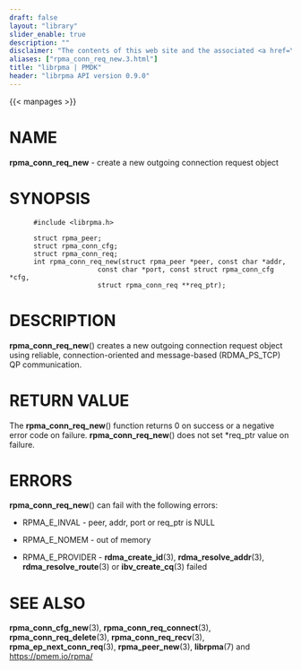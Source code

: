 ```yaml
---
draft: false
layout: "library"
slider_enable: true
description: ""
disclaimer: "The contents of this web site and the associated <a href=\"https://github.com/pmem\">GitHub repositories</a> are BSD-licensed open source."
aliases: ["rpma_conn_req_new.3.html"]
title: "librpma | PMDK"
header: "librpma API version 0.9.0"
---
```

{{< manpages >}}

[comment]: <> (SPDX-License-Identifier: BSD-3-Clause)
[comment]: <> (Copyright 2020, Intel Corporation)

NAME
====

**rpma\_conn\_req\_new** - create a new outgoing connection request
object

SYNOPSIS
========

          #include <librpma.h>

          struct rpma_peer;
          struct rpma_conn_cfg;
          struct rpma_conn_req;
          int rpma_conn_req_new(struct rpma_peer *peer, const char *addr,
                          const char *port, const struct rpma_conn_cfg *cfg,
                          struct rpma_conn_req **req_ptr);

DESCRIPTION
===========

**rpma\_conn\_req\_new**() creates a new outgoing connection request
object using reliable, connection-oriented and message-based
(RDMA\_PS\_TCP) QP communication.

RETURN VALUE
============

The **rpma\_conn\_req\_new**() function returns 0 on success or a
negative error code on failure. **rpma\_conn\_req\_new**() does not set
\*req\_ptr value on failure.

ERRORS
======

**rpma\_conn\_req\_new**() can fail with the following errors:

-   RPMA\_E\_INVAL - peer, addr, port or req\_ptr is NULL

-   RPMA\_E\_NOMEM - out of memory

-   RPMA\_E\_PROVIDER - **rdma\_create\_id**(3),
    **rdma\_resolve\_addr**(3), **rdma\_resolve\_route**(3) or
    **ibv\_create\_cq**(3) failed

SEE ALSO
========

**rpma\_conn\_cfg\_new**(3), **rpma\_conn\_req\_connect**(3),
**rpma\_conn\_req\_delete**(3), **rpma\_conn\_req\_recv**(3),
**rpma\_ep\_next\_conn\_req**(3), **rpma\_peer\_new**(3), **librpma**(7)
and https://pmem.io/rpma/
